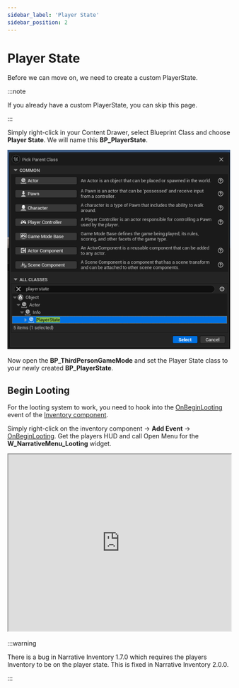 ```yaml
---
sidebar_label: 'Player State'
sidebar_position: 2
---
```


# Player State

Before we can move on, we need to create a custom PlayerState.

:::note

If you already have a custom PlayerState, you can skip this page.

:::

Simply right-click in your Content Drawer, select Blueprint Class and choose **Player State**. We will name this **BP_PlayerState**.

![player-controller-pick-parent-class.jpg](/img/inventory/player-state.png)

Now open the **BP_ThirdPersonGameMode** and set the Player State class to your newly created **BP_PlayerState**.

## Begin Looting

For the looting system to work, you need to hook into the [OnBeginLooting](../inventory-component/functions.md#on-begin-looting) event of the [Inventory component](../inventory-component).

Simply right-click on the inventory component -> **Add Event** -> [OnBeginLooting](../inventory-component/functions.md#on-begin-looting). Get the players HUD and call Open Menu for the **W_NarrativeMenu_Looting** widget. 

<iframe src="https://blueprintue.com/render/4icsk2t4/" width="100%" height="400" scrolling="no" allowfullscreen></iframe>

:::warning

There is a bug in Narrative Inventory 1.7.0 which requires the players Inventory to be on the player state. This is fixed in Narrative Inventory 2.0.0.

:::